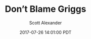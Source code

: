 ---
layout: podcast
title: "Don’t Blame Griggs"
author: Scott Alexander
description: https://slatestarcodex.com/2017/07/26/dont-blame-griggs/
date: 2017-07-26 14:01:00 PDT
length: 939464
duration: 235
guid: dont-blame-griggs
---